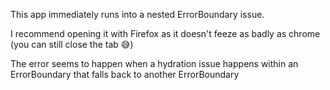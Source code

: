 This app immediately runs into a nested ErrorBoundary issue.

I recommend opening it with Firefox as it doesn't feeze as badly as chrome (you can still close the tab 😅)


The error seems to happen when a hydration issue happens within an ErrorBoundary that falls back to another ErrorBoundary 